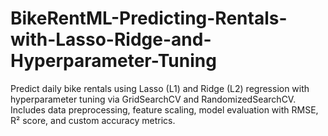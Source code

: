 # BikeRentML-Predicting-Rentals-with-Lasso-Ridge-and-Hyperparameter-Tuning
Predict daily bike rentals using Lasso (L1) and Ridge (L2) regression with hyperparameter tuning via GridSearchCV and RandomizedSearchCV. Includes data preprocessing, feature scaling, model evaluation with RMSE, R² score, and custom accuracy metrics.
